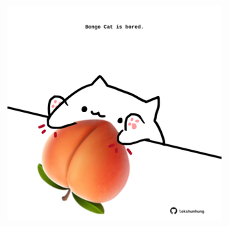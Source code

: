 <!-- built at 17/08/2021, 20:02:13 UTC -->
<p align="center">
  <img width="500" height="500" src="./ReadmeImage.svg">
</p>

